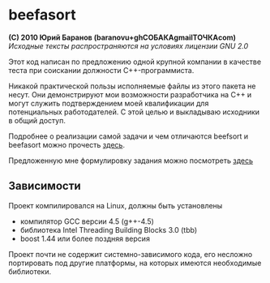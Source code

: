 # beefasort

**(С) 2010 Юрий Баранов (baranovu+ghСОБАКАgmailТОЧКАcom)**  
_Исходные тексты распространяются на условиях лицензии GNU 2.0_


Этот код написан по предложению одной крупной компании 
в качестве теста при соискании должности C++-программиста. 

Никакой практической пользы исполняемые файлы из
этого пакета не несут. 
Они демонстрируют мои возможности разработчика на C++ и
могут служить подтверждением моей квалификации для потенциальных
работодателей. С этой целью и выкладываю исходники
в общий доступ.

Подробнее о реализации самой задачи и чем отличаются
beefsort и beefasort можно прочесть [здесь](https://github.com/ub/beefasort/wiki/%D0%9E-%D0%BF%D1%80%D0%BE%D0%B5%D0%BA%D1%82%D0%B5).

Предложенную мне формулировку задания можно посмотреть 
[здесь](https://github.com/ub/beefasort/wiki/%D0%A2%D0%97)

## Зависимости

Проект компилировался на Linux, должны быть установлены

 * компилятор GCC версии 4.5 (g++-4.5) 
 * библиотека Intel Threading Building Blocks 3.0 (tbb) 
 * boost 1.44 или более поздняя версия

Проект почти не содержит системно-зависимого кода,
его несложно портировать под другие платформы, на которых имеются 
необходимые библиотеки.


